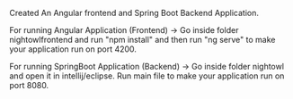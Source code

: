 Created An Angular frontend and Spring Boot Backend Application.

For running Angular Application (Frontend)
-> Go inside folder nightowlfrontend and run "npm install" and
   then run "ng serve" to make your application run on port 4200.

For running SpringBoot Application (Backend)
-> Go inside folder nightowl and open it in intellij/eclipse. Run main file
   to make your application run on port 8080.
